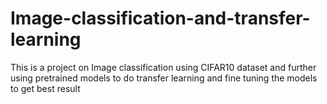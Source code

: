 # Image-classification-and-transfer-learning
This is a project on Image classification using CIFAR10 dataset and further using pretrained models to do transfer learning and fine tuning the models to get best result

